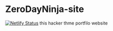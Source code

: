 # ZeroDayNinja-site
[![Netlify Status](https://api.netlify.com/api/v1/badges/9731c39d-66af-4775-8235-f590ed58c5c8/deploy-status)](https://app.netlify.com/sites/zerodayninja/deploys)
 this hacker thme portfilo website
